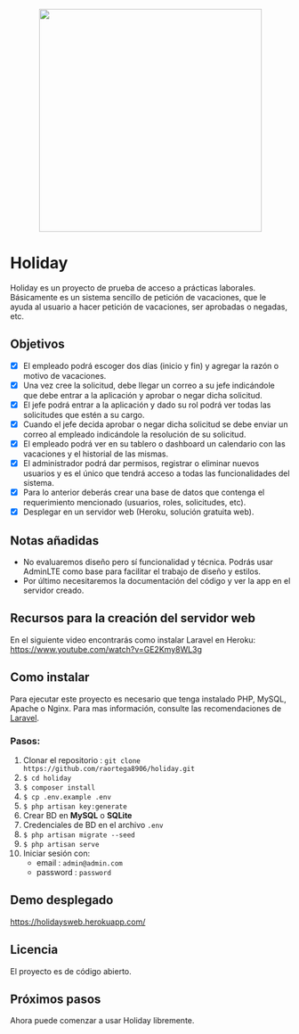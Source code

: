 <p align="center"><a href="https://laravel.com" target="_blank"><img src="https://raw.githubusercontent.com/laravel/art/master/logo-lockup/5%20SVG/2%20CMYK/1%20Full%20Color/laravel-logolockup-cmyk-red.svg" width="400"></a></p>

# Holiday

Holiday es un proyecto de prueba de acceso a prácticas laborales. Básicamente es un sistema sencillo de petición de vacaciones, que le ayuda al usuario a hacer petición de vacaciones, ser aprobadas o negadas, etc.

## Objetivos

* [x] El empleado podrá escoger dos días (inicio y fin) y agregar la razón o motivo de vacaciones.
* [x] Una vez cree la solicitud, debe llegar un correo a su jefe indicándole que debe entrar a la aplicación y aprobar o negar dicha solicitud.
* [x] El jefe podrá entrar a la aplicación y dado su rol podrá ver todas las solicitudes que estén a su cargo.
* [x] Cuando el jefe decida aprobar o negar dicha solicitud se debe enviar un correo al empleado indicándole la resolución de su solicitud.
* [x] El empleado podrá ver en su tablero o dashboard un calendario con las vacaciones y el historial de las mismas.
* [x] El administrador podrá dar permisos, registrar o eliminar nuevos usuarios y es el único que tendrá acceso a todas las funcionalidades del sistema.
* [x] Para lo anterior deberás crear una base de datos que contenga el requerimiento mencionado (usuarios, roles, solicitudes, etc).
* [x] Desplegar en un servidor web (Heroku, solución gratuita web).

## Notas añadidas

- No evaluaremos diseño pero sí funcionalidad y técnica. Podrás usar AdminLTE como base para facilitar el trabajo de diseño y estilos.
- Por último necesitaremos la documentación del código y ver la app en el servidor creado.

## Recursos para la creación del servidor web

En el siguiente video encontrarás como instalar Laravel en Heroku: https://www.youtube.com/watch?v=GE2Kmy8WL3g

## Como instalar

Para ejecutar este proyecto es necesario que tenga instalado PHP, MySQL, Apache o Nginx. Para mas información, consulte las recomendaciones de [Laravel](https://laravel.com/docs/8.x).

### Pasos:

1. Clonar el repositorio : `git clone https://github.com/raortega8906/holiday.git`
2. `$ cd holiday`
3. `$ composer install`
4. `$ cp .env.example .env`
5. `$ php artisan key:generate`
6. Crear BD en **MySQL** o **SQLite**
7. Credenciales de BD en el archivo `.env`
8. `$ php artisan migrate --seed`
9. `$ php artisan serve`
10. Iniciar sesión con:
    - email : `admin@admin.com`
    - password : `password`

## Demo desplegado

https://holidaysweb.herokuapp.com/

## Licencia 

El proyecto es de código abierto.

## Próximos pasos

Ahora puede comenzar a usar Holiday libremente.
